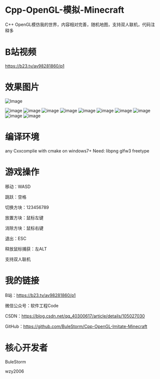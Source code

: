 # Cpp-OpenGL-模拟-Minecraft
C++ OpenGL模仿我的世界，内容相对完善，随机地图，支持双人联机，代码注释多

# B站视频
https://b23.tv/av98281860/p1

# 效果图片

![Image](https://blog.csdn.net/qq_40300617/article/details/105027030)

![image](https://github.com/BuleStorm/Cpp-OpenGL-Imitate-Minecraft/blob/master/screenshots/1.PNG)
![image](https://github.com/BuleStorm/Cpp-OpenGL-Imitate-Minecraft/blob/master/screenshots/2.PNG)
![image](https://github.com/BuleStorm/Cpp-OpenGL-Imitate-Minecraft/blob/master/screenshots/3.PNG)
![image](https://github.com/BuleStorm/Cpp-OpenGL-Imitate-Minecraft/blob/master/screenshots/4.PNG)
![image](https://github.com/BuleStorm/Cpp-OpenGL-Imitate-Minecraft/blob/master/screenshots/5.PNG)
![image](https://github.com/BuleStorm/Cpp-OpenGL-Imitate-Minecraft/blob/master/screenshots/6.PNG)
![image](https://github.com/BuleStorm/Cpp-OpenGL-Imitate-Minecraft/blob/master/screenshots/7.PNG)
![image](https://github.com/BuleStorm/Cpp-OpenGL-Imitate-Minecraft/blob/master/screenshots/8.PNG)
![image](https://github.com/BuleStorm/Cpp-OpenGL-Imitate-Minecraft/blob/master/screenshots/9.PNG)
![image](https://github.com/BuleStorm/Cpp-OpenGL-Imitate-Minecraft/blob/master/screenshots/10.PNG)

# 编译环境
any Cxxcomplie with cmake on windows7+
Need: libpng
      glfw3
	  freetype

# 游戏操作
移动：WASD

跳跃：空格

切换方块：123456789

放置方块：鼠标左键

消除方块：鼠标右键

退出：ESC

释放鼠标捕获：左ALT

支持双人联机

# 我的链接
B站：https://b23.tv/av98281860/p1

微信公众号：软件工程Code

CSDN：https://blog.csdn.net/qq_40300617/article/details/105027030

GitHub：https://github.com/BuleStorm/Cpp-OpenGL-Imitate-Minecraft

# 核心开发者
BuleStorm 

wzy2006
